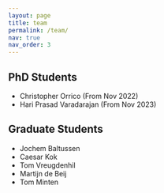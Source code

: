 ```yaml
---
layout: page
title: team
permalink: /team/
nav: true
nav_order: 3
---
```


## PhD Students ##

* Christopher Orrico (From Nov 2022)
* Hari Prasad Varadarajan (From Nov 2023)

## Graduate Students ##
* Jochem Baltussen
* Caesar Kok
* Tom Vreugdenhil
* Martijn de Beij
* Tom Minten
